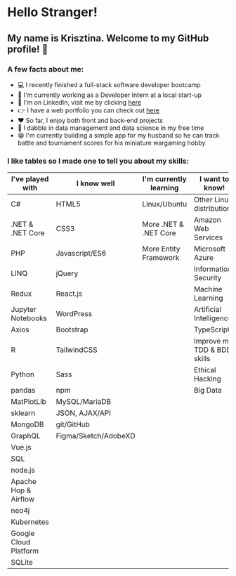 # Hello Stranger!

## My name is Krisztina. Welcome to my GitHub profile! :wave:


### A few facts about me:
- :computer: I recently finished a full-stack software developer bootcamp
- :muscle: I'm currently working as a Developer Intern at a local start-up 
- :briefcase: I'm on LinkedIn, visit me by clicking [here](https://www.linkedin.com/in/krisztinapap/)
- :point_right: I have a web portfolio you can check out [here](https://krisztinapap.github.io/portfolio-project/)
- :heart: So far, I enjoy both front and back-end projects
- :brain: I dabble in data management and data science in my free time
- :grin: I'm currently building a simple app for my husband so he can track battle and tournament scores for his miniature wargaming hobby


### I like tables so I made one to tell you about my skills:

I've played with | I know well | I'm currently learning | I want to know!
---------------- | ------ | ----------------------- | --------------
C# | HTML5 | Linux/Ubuntu | Other Linux distributions
.NET & .NET Core | CSS3 | More .NET & .NET Core| Amazon Web Services
PHP | Javascript/ES6 | More Entity Framework | Microsoft Azure
LINQ | jQuery | | Information Security
Redux | React.js | | Machine Learning
Jupyter Notebooks | WordPress |  | Artificial Intelligence
Axios | Bootstrap | | TypeScript
R | TailwindCSS | | Improve my TDD & BDD skills 
Python | Sass | | Ethical Hacking
pandas | npm | | Big Data
MatPlotLib | MySQL/MariaDB | 
sklearn | JSON, AJAX/API 
MongoDB | git/GitHub
GraphQL | Figma/Sketch/AdobeXD
Vue.js | 
SQL |
node.js |
Apache Hop & Airflow |
neo4j |
Kubernetes |
Google Cloud Platform |
SQLite |
